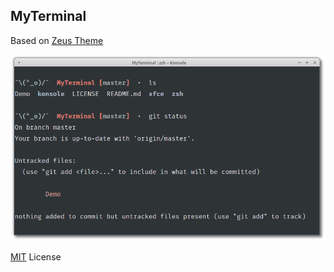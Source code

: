 ## MyTerminal

Based on [Zeus Theme](https://github.com/zaynali53/Zeus-Theme)

![MyTerminal](MyTerminal.png "MyTerminal By Zayn Ali")

[MIT](LICENSE) License
